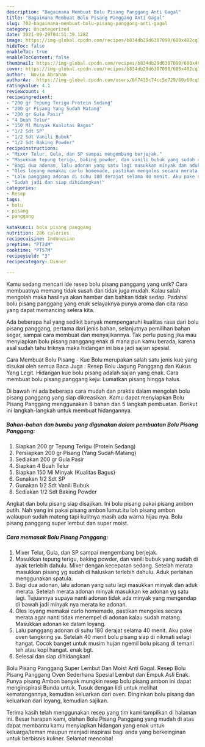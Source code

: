 ```yaml
---
description: "Bagaimana Membuat Bolu Pisang Panggang Anti Gagal"
title: "Bagaimana Membuat Bolu Pisang Panggang Anti Gagal"
slug: 702-bagaimana-membuat-bolu-pisang-panggang-anti-gagal
category: Uncategorized
date: 2021-09-29T04:51:39.128Z
image: https://img-global.cpcdn.com/recipes/b834db29d6307090/680x482cq70/bolu-pisang-panggang-foto-resep-utama.jpg
hideToc: false
enableToc: true
enableTocContent: false
thumbnail: https://img-global.cpcdn.com/recipes/b834db29d6307090/680x482cq70/bolu-pisang-panggang-foto-resep-utama.jpg
cover: https://img-global.cpcdn.com/recipes/b834db29d6307090/680x482cq70/bolu-pisang-panggang-foto-resep-utama.jpg
author:  Novia Abraham
authorAv:  https://img-global.cpcdn.com/users/6f7435c74cc5e729/60x60cq50/avatar.jpg
ratingvalue: 4.1
reviewcount: 4
recipeingredient:
- "200 gr Tepung Terigu Protein Sedang"
- "200 gr Pisang Yang Sudah Matang"
- "200 gr Gula Pasir"
- "4 Buah Telur"
- "150 Ml Minyak Kualitas Bagus"
- "1/2 Sdt SP"
- "1/2 Sdt Vanili Bubuk"
- "1/2 Sdt Baking Powder"
recipeinstructions:
- "Mixer Telur, Gula, dan SP sampai mengembang berjejak."
- "Masukkan tepung terigu, baking powder, dan vanili bubuk yang sudah di ayak terlebih dahulu. Mixer dengan kecepatan sedang. Setelah merata masukkan pisang yg sudah di haluskan terlebih dahulu. Aduk perlahan menggunakan spatula."
- "Bagi dua adonan, lalu adonan yang satu lagi masukkan minyak dan aduk merata. Setelah merata adonan minyak masukkan ke adonan yg satu lagi. Tujuannya supaya nanti adonan tidak ada minyak yang mengendap di bawah jadi minyak nya merata ke adonan."
- "Oles loyang memakai carlo homemade, pastikan mengoles secara merata agar nanti tidak menempel di adonan kalau sudah matang. Masukkan adonan ke dalam loyang."
- "Lalu panggang adonan di suhu 180 derajat selama 40 menit. Aku pake oven tangkring ya. Setelah 40 menit bolu pisang siap di nikmati selagi hangat. Cocok banget untuk musim hujan ngemil bolu pisang di temani teh atau kopi hangat. enak bgt."
- "Sudah jadi dan siap dihidangkan!"
categories:
- Resep
tags:
- bolu
- pisang
- panggang

katakunci: bolu pisang panggang 
nutrition: 286 calories
recipecuisine: Indonesian
preptime: "PT24M"
cooktime: "PT57M"
recipeyield: "3"
recipecategory: Dinner

---
```



Kamu sedang mencari ide resep bolu pisang panggang yang unik? Cara membuatnya memang tidak susah dan tidak juga mudah. Kalau salah mengolah maka hasilnya akan hambar dan bahkan tidak sedap. Padahal bolu pisang panggang yang enak selayaknya punya aroma dan cita rasa yang dapat memancing selera kita.


Ada beberapa hal yang sedikit banyak mempengaruhi kualitas rasa dari bolu pisang panggang, pertama dari jenis bahan, selanjutnya pemilihan bahan segar, sampai cara membuat dan menyajikannya. Tak perlu pusing jika mau menyiapkan bolu pisang panggang enak di mana pun kamu berada, karena asal sudah tahu triknya maka hidangan ini bisa jadi sajian spesial.

Cara Membuat Bolu Pisang - Kue Bolu merupakan salah satu jenis kue yang disukai oleh semua Baca Juga : Resep Bolu Jagung Panggang dan Kukus Yang Legit. Hidangan kue bolu pisang adalah sajian yang enak. Cara membuat bolu pisang panggang keju: Lumatkan pisang hingga halus.


Di bawah ini ada beberapa cara mudah dan praktis dalam mengolah bolu pisang panggang yang siap dikreasikan. Kamu dapat menyiapkan Bolu Pisang Panggang menggunakan 8 bahan dan 5 langkah pembuatan. Berikut ini langkah-langkah untuk membuat hidangannya.

<!--inarticleads1-->

##### Bahan-bahan dan bumbu yang digunakan dalam pembuatan Bolu Pisang Panggang:

1. Siapkan 200 gr Tepung Terigu (Protein Sedang)
1. Persiapkan 200 gr Pisang (Yang Sudah Matang)
1. Sediakan 200 gr Gula Pasir
1. Siapkan 4 Buah Telur
1. Siapkan 150 Ml Minyak (Kualitas Bagus)
1. Gunakan 1/2 Sdt SP
1. Gunakan 1/2 Sdt Vanili Bubuk
1. Sediakan 1/2 Sdt Baking Powder


Angkat dan bolu pisang siap disajikan. Ini bolu pisang pakai pisang ambon putih. Nah yang ini pakai pisang ambon lumut.itu loh pisang ambon walaupun sudah mateng tapi kulitnya masih ada warna hijau nya. Bolu pisang panggang super lembut dan super moist. 

<!--inarticleads2-->

##### Cara memasak Bolu Pisang Panggang:

1. Mixer Telur, Gula, dan SP sampai mengembang berjejak.
1. Masukkan tepung terigu, baking powder, dan vanili bubuk yang sudah di ayak terlebih dahulu. Mixer dengan kecepatan sedang. Setelah merata masukkan pisang yg sudah di haluskan terlebih dahulu. Aduk perlahan menggunakan spatula.
1. Bagi dua adonan, lalu adonan yang satu lagi masukkan minyak dan aduk merata. Setelah merata adonan minyak masukkan ke adonan yg satu lagi. Tujuannya supaya nanti adonan tidak ada minyak yang mengendap di bawah jadi minyak nya merata ke adonan.
1. Oles loyang memakai carlo homemade, pastikan mengoles secara merata agar nanti tidak menempel di adonan kalau sudah matang. Masukkan adonan ke dalam loyang.
1. Lalu panggang adonan di suhu 180 derajat selama 40 menit. Aku pake oven tangkring ya. Setelah 40 menit bolu pisang siap di nikmati selagi hangat. Cocok banget untuk musim hujan ngemil bolu pisang di temani teh atau kopi hangat. enak bgt.
1. Selesai dan siap dihidangkan!

Bolu Pisang Panggang Super Lembut Dan Moist Anti Gagal. Resep Bolu Pisang Panggang Oven Sederhana Spesial Lembut dan Empuk Asli Enak. Punya pisang Ambon banyak mungkin resep bolu pisang ambon ini dapat menginspirasi Bunda untuk. Tusuk dengan lidi untuk melihat kematangannya, kemudian keluarkan dari oven. Dinginkan bolu pisang dan keluarkan dari loyang, kemudian sajikan. 

Terima kasih telah menggunakan resep yang tim kami tampilkan di halaman ini. Besar harapan kami, olahan Bolu Pisang Panggang yang mudah di atas dapat membantu kamu menyiapkan hidangan yang enak untuk keluarga/teman maupun menjadi inspirasi bagi anda yang berkeinginan untuk berbisnis kuliner. Selamat mencoba!
